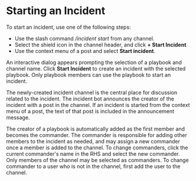 # Starting an Incident

To start an incident, use one of the following steps:

- Use the slash command */incident start* from any channel.
- Select the shield icon in the channel header, and click **+ Start Incident**
- Use the context menu of a post and select **Start incident**.

An interactive dialog appears prompting the selection of a playbook and channel name. Click **Start Incident** to create an incident with the selected playbook. Only playbook members can use the playbook to start an incident.

The newly-created incident channel is the central place for discussion related to the incident. The incident bot announces the creator of the incident with a post in the channel. If an incident is started from the context menu of a post, the text of that post is included in the announcement message.

The creator of a playbook is automatically added as the first member and becomes the commander. The commander is responsible for adding other members to the incident as needed, and may assign a new commander once a member is added to the channel. To change commanders, click the current commander's name in the RHS and select the new commander. Only members of the channel may be selected as commanders. To change commander to a user who is not in the channel, first add the user to the channel.

